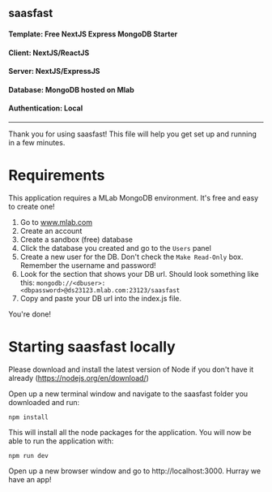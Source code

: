 ## saasfast

#### Template: Free NextJS Express MongoDB Starter
#### Client: NextJS/ReactJS
#### Server: NextJS/ExpressJS
#### Database: MongoDB hosted on Mlab
#### Authentication: Local
*********************

Thank you for using saasfast! This file will help you get set up and running in a few minutes.


# Requirements

This application requires a MLab MongoDB environment. It's free and easy to create one! 

1. Go to www.mlab.com
2. Create an account
3. Create a sandbox (free) database
4. Click the database you created and go to the `Users` panel
5. Create a new user for the DB. Don't check the `Make Read-Only` box. Remember the username and password!
6. Look for the section that shows your DB url. Should look something like this: `mongodb://<dbuser>:<dbpassword>@ds23123.mlab.com:23123/saasfast`
7. Copy and paste your DB url into the index.js file.

You're done!


# Starting saasfast locally

Please download and install the latest version of Node if you don't have it already (https://nodejs.org/en/download/)

Open up a new terminal window and navigate to the saasfast folder
you downloaded and run:

`npm install`

This will install all the node packages for the application. You will now be able to run the application with:

`npm run dev`

Open up a new browser window and go to http://localhost:3000. Hurray we have an app!
